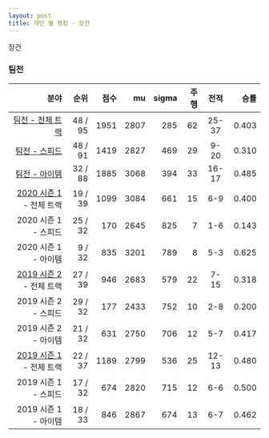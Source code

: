 ```yaml
---
layout: post
title: 개인 별 랭킹 - 장건
---
```


장건


### 팀전

| 분야 | 순위 | 점수 | mu | sigma | 주행 | 전적 | 승률 |
|---:|---:|---:|---:|---:|---:|:---:|---:|
| [팀전 - 전체 트랙](../team-full) | 48 / 95 | 1951 | 2807 | 285 | 62 | 25-37 | 0.403 |
| [팀전 - 스피드](../team-speed) | 48 / 91 | 1419 | 2827 | 469 | 29 | 9-20 | 0.310 |
| [팀전 - 아이템](../team-item) | 32 / 88 | 1885 | 3068 | 394 | 33 | 16-17 | 0.485 |
| [2020 시즌 1](../teams-t2020_1) - 전체 트랙 | 19 / 39 | 1099 | 3084 | 661 | 15 | 6-9 | 0.400 |
| 2020 시즌 1 - 스피드 | 25 / 32 | 170 | 2645 | 825 | 7 | 1-6 | 0.143 |
| 2020 시즌 1 - 아이템 | 9 / 32 | 835 | 3201 | 789 | 8 | 5-3 | 0.625 |
| [2019 시즌 2](../teams-t2019_2) - 전체 트랙 | 27 / 39 | 946 | 2683 | 579 | 22 | 7-15 | 0.318 |
| 2019 시즌 2 - 스피드 | 29 / 32 | 177 | 2433 | 752 | 10 | 2-8 | 0.200 |
| 2019 시즌 2 - 아이템 | 21 / 32 | 631 | 2750 | 706 | 12 | 5-7 | 0.417 |
| [2019 시즌 1](../teams-t2019_1) - 전체 트랙 | 22 / 37 | 1189 | 2799 | 536 | 25 | 12-13 | 0.480 |
| 2019 시즌 1 - 스피드 | 17 / 32 | 674 | 2820 | 715 | 12 | 6-6 | 0.500 |
| 2019 시즌 1 - 아이템 | 18 / 33 | 846 | 2867 | 674 | 13 | 6-7 | 0.462 |
